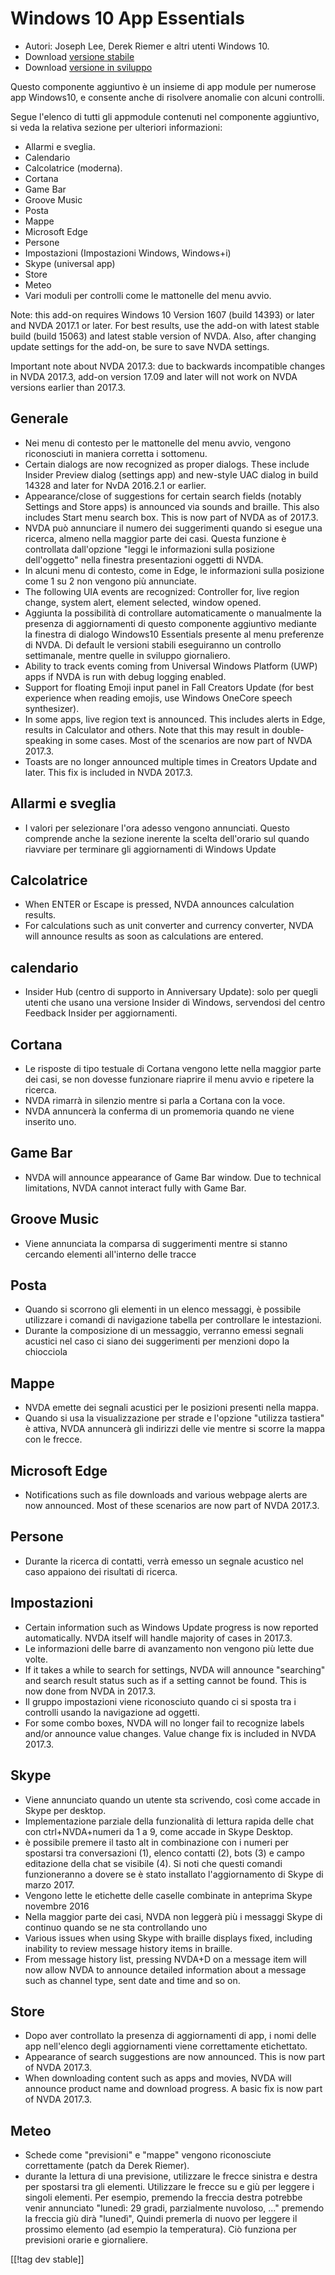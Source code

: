 # Windows 10 App Essentials #

* Autori: Joseph Lee, Derek Riemer e altri utenti Windows 10.
* Download [versione stabile][1]
* Download [versione in sviluppo][2]

Questo componente aggiuntivo è un insieme di app module per numerose app
Windows10, e consente anche di risolvere anomalie con alcuni controlli.

Segue l'elenco di tutti gli appmodule contenuti nel componente aggiuntivo,
si veda la relativa sezione per ulteriori informazioni:

* Allarmi e sveglia.
* Calendario
* Calcolatrice (moderna).
* Cortana
* Game Bar
* Groove Music
* Posta
* Mappe
* Microsoft Edge
* Persone
* Impostazioni (Impostazioni Windows, Windows+i)
* Skype (universal app)
* Store
* Meteo
* Vari moduli per controlli come le mattonelle del menu avvio.

Note: this add-on requires Windows 10 Version 1607 (build 14393) or later
and NVDA 2017.1 or later. For best results, use the add-on with latest
stable build (build 15063) and latest stable version of NVDA. Also, after
changing update settings for the add-on, be sure to save NVDA settings.

Important note about NVDA 2017.3: due to backwards incompatible changes in
NVDA 2017.3, add-on version 17.09 and later will not work on NVDA versions
earlier than 2017.3.

## Generale

* Nei menu di contesto per le mattonelle del menu avvio, vengono
  riconosciuti in maniera corretta i sottomenu.
* Certain dialogs are now recognized as proper dialogs. These include
  Insider Preview dialog (settings app) and new-style UAC dialog in build
  14328 and later for NvDA 2016.2.1 or earlier.
* Appearance/close of suggestions for certain search fields (notably
  Settings and Store apps) is announced via sounds and braille. This also
  includes Start menu search box. This is now part of NVDA as of 2017.3.
* NVDA può annunciare il numero dei suggerimenti quando si esegue una
  ricerca, almeno nella maggior parte dei casi. Questa funzione è
  controllata dall'opzione "leggi le informazioni sulla posizione
  dell'oggetto" nella finestra presentazioni oggetti di NVDA.
* In alcuni menu di contesto, come in Edge, le informazioni sulla posizione
  come 1 su 2 non vengono più annunciate.
* The following UIA events are recognized: Controller for, live region
  change, system alert, element selected, window opened.
* Aggiunta la possibilità di controllare automaticamente o manualmente la
  presenza di aggiornamenti di questo componente aggiuntivo mediante la
  finestra di dialogo Windows10 Essentials presente al menu preferenze di
  NVDA. Di default le versioni stabili eseguiranno un controllo settimanale,
  mentre quelle in sviluppo giornaliero.
* Ability to track events coming from Universal Windows Platform (UWP) apps
  if NVDA is run with debug logging enabled.
* Support for floating Emoji input panel in Fall Creators Update (for best
  experience when reading emojis, use Windows OneCore speech synthesizer).
* In some apps, live region text is announced. This includes alerts in Edge,
  results in Calculator and others. Note that this may result in
  double-speaking in some cases. Most of the scenarios are now part of NVDA
  2017.3.
* Toasts are no longer announced multiple times in Creators Update and
  later. This fix is included in NVDA 2017.3.

## Allarmi e sveglia

* I valori per selezionare l'ora adesso vengono annunciati. Questo comprende
  anche la sezione inerente la scelta dell'orario sul quando riavviare per
  terminare gli aggiornamenti di Windows Update

## Calcolatrice

* When ENTER or Escape is pressed, NVDA announces calculation results.
* For calculations such as unit converter and currency converter, NVDA will
  announce results as soon as calculations are entered.

## calendario

* Insider Hub (centro di supporto in Anniversary Update): solo per quegli
  utenti che usano una versione Insider di Windows, servendosi del centro
  Feedback Insider per aggiornamenti.

## Cortana

* Le risposte di tipo testuale di Cortana vengono lette nella maggior parte
  dei casi, se non dovesse funzionare riaprire il menu avvio e ripetere la
  ricerca.
* NVDA rimarrà in silenzio mentre si parla a Cortana  con la voce.
* NVDA annuncerà la conferma di un promemoria quando ne viene inserito uno.

## Game Bar

* NVDA will announce appearance of Game Bar window. Due to technical
  limitations, NVDA cannot interact fully with Game Bar.

## Groove Music

* Viene annunciata la comparsa di suggerimenti mentre si stanno cercando
  elementi all'interno delle tracce

## Posta

* Quando si scorrono gli elementi in un elenco messaggi, è possibile
  utilizzare i comandi di navigazione tabella per controllare le
  intestazioni.
* Durante la composizione di un messaggio, verranno emessi segnali acustici
  nel caso ci siano dei suggerimenti per menzioni dopo la chiocciola

## Mappe

* NVDA emette dei segnali acustici per le posizioni presenti nella mappa.
* Quando si usa la visualizzazione per strade e l'opzione "utilizza
  tastiera" è attiva, NVDA annuncerà gli indirizzi delle vie mentre si
  scorre la mappa con le frecce.

## Microsoft Edge

* Notifications such as file downloads and various webpage alerts are now
  announced. Most of these scenarios are now part of NVDA 2017.3.

## Persone

* Durante la ricerca di contatti, verrà emesso un segnale acustico nel caso
  appaiono dei risultati di ricerca.

## Impostazioni

* Certain information such as Windows Update progress is now reported
  automatically. NVDA itself will handle majority of cases in 2017.3.
* Le informazioni delle barre di avanzamento non vengono più lette due
  volte.
* If it takes a while to search for settings, NVDA will announce "searching"
  and search result status such as if a setting cannot be found. This is now
  done from NVDA in 2017.3.
* Il gruppo impostazioni viene riconosciuto quando ci si sposta tra i
  controlli usando la navigazione ad oggetti.
* For some combo boxes, NVDA will no longer fail to recognize labels and/or
  announce value changes. Value change fix is included in NVDA 2017.3.

## Skype

* Viene annunciato quando un utente sta scrivendo, così come accade in Skype
  per desktop.
* Implementazione parziale della funzionalità di lettura rapida delle chat
  con ctrl+NVDA+numeri da 1 a 9, come accade in Skype Desktop.
* è possibile premere il tasto alt in combinazione con i numeri per
  spostarsi tra conversazioni (1), elenco contatti  (2), bots (3) e campo
  editazione della chat se visibile (4). Si noti che questi comandi
  funzioneranno a dovere se è stato installato l'aggiornamento di Skype di
  marzo 2017.
* Vengono lette le etichette delle caselle combinate in anteprima Skype
  novembre 2016
* Nella maggior parte dei casi, NVDA non leggerà più i messaggi Skype di
  continuo quando se ne sta controllando uno
* Various issues when using Skype with braille displays fixed, including
  inability to review message history items in braille.
* From message history list, pressing NVDA+D on a message item will now
  allow NVDA to announce detailed information about a message such as
  channel type, sent date and time and so on.

## Store

* Dopo aver controllato la presenza di aggiornamenti di app, i nomi delle
  app nell'elenco degli aggiornamenti viene correttamente etichettato.
* Appearance of search suggestions are now announced. This is now part of
  NVDA 2017.3.
* When downloading content such as apps and movies, NVDA will announce
  product name and download progress. A basic fix is now part of NVDA
  2017.3.

## Meteo

* Schede come "previsioni" e "mappe" vengono riconosciute correttamente
  (patch da Derek Riemer). 
* durante la lettura di una previsione, utilizzare le frecce sinistra e
  destra per spostarsi tra gli elementi. Utilizzare le frecce su e giù per
  leggere i singoli elementi. Per esempio, premendo la freccia destra
  potrebbe venir annunciato "lunedì: 29 gradi, parzialmente nuvoloso, ..."
  premendo la freccia giù dirà "lunedì", Quindi premerla di nuovo per
  leggere il prossimo elemento (ad esempio la temperatura). Ciò funziona per
  previsioni orarie e giornaliere.

[[!tag dev stable]]

[1]: https://addons.nvda-project.org/files/get.php?file=w10

[2]: https://addons.nvda-project.org/files/get.php?file=w10-dev
